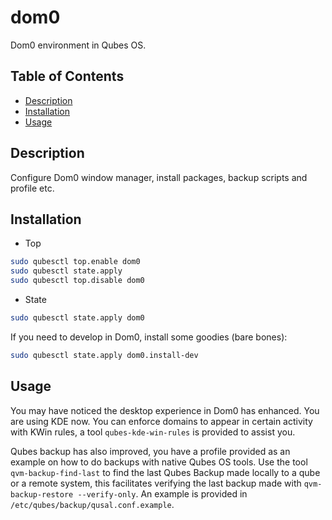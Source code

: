 # dom0

Dom0 environment in Qubes OS.

## Table of Contents

* [Description](#description)
* [Installation](#installation)
* [Usage](#usage)

## Description

Configure Dom0 window manager, install packages, backup scripts and profile
etc.

## Installation

- Top
```sh
sudo qubesctl top.enable dom0
sudo qubesctl state.apply
sudo qubesctl top.disable dom0
```

- State
<!-- pkg:begin:post-install -->
```sh
sudo qubesctl state.apply dom0
```
<!-- pkg:end:post-install -->

If you need to develop in Dom0, install some goodies (bare bones):
```sh
sudo qubesctl state.apply dom0.install-dev
```

## Usage

You may have noticed the desktop experience in Dom0 has enhanced. You are
using KDE now. You can enforce domains to appear in certain activity with KWin
rules, a tool `qubes-kde-win-rules` is provided to assist you.

Qubes backup has also improved, you have a profile provided as an example on
how to do backups with native Qubes OS tools. Use the tool
`qvm-backup-find-last` to find the last Qubes Backup made locally to a qube or
a remote system, this facilitates verifying the last backup made with
`qvm-backup-restore --verify-only`. An example is provided in
`/etc/qubes/backup/qusal.conf.example`.

